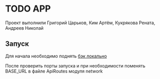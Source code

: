 # TODO APP
Проект выполнили Григорий Царьков, Ким Артём, Кукрякова Рената, Андреев Николай

## Запуск
Для начала необходимо поднять [бэк локально](https://github.com/Gr3gorie/todoapp-backend?tab=readme-ov-file)

После проверить порты запуска и при необходимости поменять BASE_URL в файле ApiRoutes модуля network
